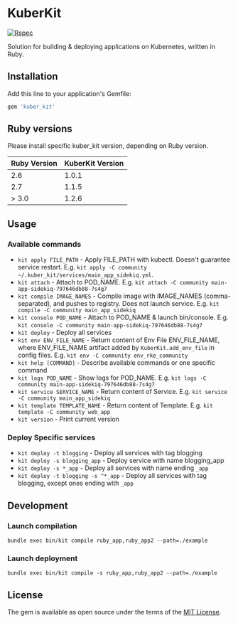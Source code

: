 # KuberKit

[![Rspec](https://github.com/ArtStation/kuber_kit/workflows/Rspec/badge.svg)](https://github.com/ArtStation/kuber_kit/actions?query=workflow%3ARspec)

Solution for building & deploying applications on Kubernetes, written in Ruby.

## Installation

Add this line to your application's Gemfile:

```ruby
gem 'kuber_kit'
```

## Ruby versions

Please install specific kuber_kit version, depending on Ruby version.

| Ruby Version | KuberKit Version |
| ------------ | ------------ |
| 2.6 | 1.0.1 |
| 2.7 | 1.1.5 |
| > 3.0 | 1.2.6 |

## Usage

### Available commands

* `kit apply FILE_PATH` - Apply FILE_PATH with kubectl. Doesn't guarantee service restart. E.g. `kit apply -C community ~/.kuber_kit/services/main_app_sidekiq.yml`.
* `kit attach` - Attach to POD_NAME. E.g. `kit attach -C community main-app-sidekiq-797646db88-7s4g7`
* `kit compile IMAGE_NAMES` - Compile image with IMAGE_NAMES (comma-separated), and pushes to registry. Does not launch service. E.g. `kit compile -C community main_app_sidekiq`
* `kit console POD_NAME` - Attach to POD_NAME & launch bin/console. E.g. `kit console -C community main-app-sidekiq-797646db88-7s4g7`
* `kit deploy` - Deploy all services
* `kit env ENV_FILE_NAME` - Return content of Env File ENV_FILE_NAME, where ENV_FILE_NAME artifact added by `KuberKit.add_env_file` in config files. E.g. `kit env -C community env_rke_community`
* `kit help [COMMAND]` - Describe available commands or one specific command
* `kit logs POD_NAME` - Show logs for POD_NAME. E.g. `kit logs -C community main-app-sidekiq-797646db88-7s4g7`
* `kit service SERVICE_NAME` - Return content of Service. E.g. `kit service -C community main_app_sidekiq`
* `kit template TEMPLATE_NAME` - Return content of Template. E.g. `kit template -C community web_app`
* `kit version` - Print current version

### Deploy Specific services

* `kit deploy -t blogging` - Deploy all services with tag blogging
* `kit deploy -s blogging_app` - Deploy service with name blogging_app
* `kit deploy -s *_app` - Deploy all services with name ending `_app`
* `kit deploy -t blogging -s ^*_app` - Deploy all services with tag blogging, except ones ending with `_app`

## Development

### Launch compilation

```
bundle exec bin/kit compile ruby_app,ruby_app2 --path=./example
```

### Launch deployment

```
bundle exec bin/kit compile -s ruby_app,ruby_app2 --path=./example
```


## License

The gem is available as open source under the terms of the [MIT License](https://opensource.org/licenses/MIT).
